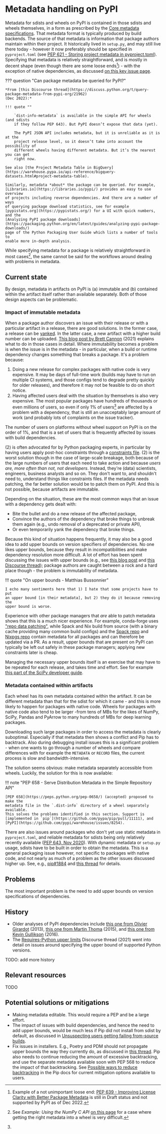 # Metadata handling on PyPI

Metadata for sdists and wheels on PyPI is contained in those sdists and wheels
themselves, in a form as prescribed by the
[Core metadata specifications](https://packaging.python.org/en/latest/specifications/core-metadata/).
That metadata format is typically produced by build backends. The source of
that metadata is information that package authors maintain within their
project. It historically lived in `setup.py`, and may still live there today -
however it now preferably should be specified in `pyproject.toml`
(see [PEP 621 - Storing project metadata in pyproject.toml](https://peps.python.org/pep-0621/)).
Specifying that metadata is relatively straightforward, and is mostly in decent
shape (even though there are some loose ends[^1]) - with the exception of
native dependencies, as discussed [on this key issue page](native-dependencies/index.md).

[^1]:
    Example of a not unimportant loose end:
    [PEP 639 - Improving License Clarity with Better Package Metadata](https://peps.python.org/pep-0639/)
    is still in Draft status and not supported by PyPI as of Dec 2022.


??? question "Can package metadata be queried for PyPI?"

    *From [this Discourse thread](https://discuss.python.org/t/query-package-metadata-from-pypi-org/21962)
    (Dec 2022):*

    !!! quote ""

        `dist-info-metadata` is available in the simple API for wheels (and sdists
        if they follow PEP 643). But PyPI doesn’t expose that data (yet).

        The PyPI JSON API includes metadata, but it is unreliable as it is at the
        project release level, so it doesn’t take into account the possibility of
        different wheels having different metadata. But it’s the nearest you can get
        right now.

    See also [the Project Metadata Table in BigQuery](https://warehouse.pypa.io/api-reference/bigquery-datasets.html#project-metadata-table).

    Similarly, metadata *about* the package can be queried. For example,
    [Libraries.io](https://libraries.io/pypi/) provides an easy to use overview
    of projects including reverse dependencies. And there are a number of ways
    of querying package download statistics, see for example
    [pypistats.org](https://pypistats.org/) for a UI with quick numbers, and the
    [Analyzing PyPI package downloads](https://packaging.python.org/en/latest/guides/analyzing-pypi-package-downloads/)
    page of the Python Packaging User Guide which lists a number of tools to
    enable more in-depth analysis.

While specifying metadata for a package is relatively straightforward in most
cases[^2], the same cannot be said for the workflows around dealing with
problems in metadata.

[^2]:
    See *Example: Using the NumPy C API* [on this page](abi.md#current-state)
    for a case where getting the right metadata into a wheel is very difficult.


## Current state

By design, metadata in artifacts on PyPI is (a) immutable and (b) contained
within the artifact itself rather than available separately. Both of those
design aspects can be problematic.

### Impact of immutable metadata

When a package author discovers an issue with their release or with a
particular artifact in a release, there are good solutions. In the former case,
a release can be [yanked](https://pypi.org/help/#yanked). In the latter case, a
new artifact with a higher build number can be uploaded.
[This blog post by Brett Cannon](https://snarky.ca/what-to-do-when-you-botch-a-release-on-pypi/)
(2021) explains what to do in those cases in detail. Where immutability
becomes a problem is when the issue is in the metadata - in particular, when a
build or runtime dependency changes something that breaks a package. It's a
problem because:

1. Doing a new release for complex packages with native code is very expensive.
   It may be days of full-time work (builds may have to run on multiple CI
   systems, and those configs tend to degrade pretty quickly for older
   releases), and therefore it may not be feasible to do on short notice.
2. Having affected users deal with the situation by themselves is also very
   expensive. The most popular packages have hundreds of thousands or even
   millions of users, so even if only 1% of users[^3] are affected by a problem
   with a dependency, that is still an unacceptably large amount of work (and
   probably lots of complaints on the issue tracker).

[^3]:
   The number of users on platforms without wheel support on PyPI is on the
   order of 1%, and that is a set of users that is frequently affected by
   issues with build dependencies.

(2) is often advocated for by Python packaging experts, in particular by having
users apply post-hoc constraints through a
[constraints file](https://pip.pypa.io/en/stable/user_guide/#constraints-files).
(2) is the worst solution though in the case of large-scale breakage, both
because of the large numbers of users that each need to take action and because
*users are, more often than not, not developers*. Instead, they're (data)
scientists, engineers, business analysts and so on. They don't want to, and
shouldn't need to, understand things like constraints files. If the metadata
needs patching, the far better solution would be to patch them on PyPI. And
this is not possible, because artifacts are immutable.

Depending on the situation, these are the most common ways that an issue with a
dependency gets dealt with:

- Bite the bullet and do a new release of the affected package,
- Convince the authors of the dependency that broke things to unbreak them
  again (e.g., undo removal of a deprecated or private API),
- Or even temporarily yank the dependency that broke things.

Because this kind of situation happens frequently, it may also be a good idea to
add upper bounds on version specifiers of dependencies. No one likes upper
bounds, because they result in incompatibilities and make dependency resolution
more difficult. A lot of effort has been spent discussing the issues with upper bounds
(e.g., see [this blog post](https://iscinumpy.dev/post/bound-version-constraints/) and
[this Discourse thread](https://discuss.python.org/t/requires-python-upper-limits/12663));
package authors are caught between a rock and a hard place though - the problem
is immutability of metadata.

!!! quote "On upper bounds - Matthias Bussonnier"

    I echo many sentiments here that 1) I hate that some projects have to put
    an upper bound [in their metadata], but 2) they do it because removing the
    upper bound is worse.

Experience with other package managers that *are* able to patch metadata shows
that this is a much nicer experience. For example, conda-forge uses
["repo data patching"](https://conda-forge.org/docs/orga/guidelines.html#fixing-broken-packages),
while Spack and Nix build from source (with a binary cache providing many
common build configs) and the
[Spack repo](https://github.com/spack/spack/tree/develop/var/spack/repos/builtin/packages)
and [Nixpgs repo](https://github.com/NixOS/nixpkgs/tree/master/pkgs/development/python-modules)
contain metadata for all packages and can therefore be updated via a PR.
As a result, upper bounds that are present on PyPI can typically be left out
safely in these package managers; applying new constraints later is cheap.

Managing the necessary upper bounds itself is an exercise that may have to be
repeated for each release, and takes time and effort. See for example
[this part of the SciPy developer guide](https://docs.scipy.org/doc/scipy-1.9.3/dev/core-dev/index.html#updating-upper-bounds-of-dependencies).


### Metadata contained within artifacts

Each wheel has its own metadata contained within the artifact. It can be
different metadata than that for the sdist for which it came - and this is more
likely to happen for packages with native code. Wheels for packages with native
code also tend to be larger -from tens of MBs for the likes of NumPy, SciPy,
Pandas and PyArrow to many hundreds of MBs for deep learning packages.

Downloading such large packages in order to access the metadata is clearly
suboptimal. Especially if that metadata then shows a conflict and Pip has to
backtrack. Also during debugging install issues this is a significant problem -
when one wants to go through a number of wheels and compare differences with
for example the `METADATA` or `RECORD` files, the current process is slow and
bandwidth-intensive.

The solution seems obvious: make metadata separately accessible from wheels.
Luckily, the solution for this is now available:

!!! note "PEP 658 - Serve Distribution Metadata in the Simple Repository API"

    [PEP 658](https://peps.python.org/pep-0658/) (accepted) proposed to make the
    metadata file in the `.dist-info` directory of a wheel separately available.
    This solves the problems identified in this section. Support is
    [implemented in `pip`](https://github.com/pypa/pip/pull/11111), and
    [PyPI](https://github.com/pypi/warehouse/issues/8254).

There are also issues around packages who don't yet use static metadata in
`pyproject.toml`, and reliable metadata for sdists being only relatively
recently available ([PEP 643, Nov 2020](https://peps.python.org/pep-0643/)).
With dynamic metadata or `setup.py` usage, sdists have to be built in order
to obtain the metadata. This is a general packaging issue however, not specific to
packages with native code, and not nearly as much of a problem as the other
issues discussed higher up. See, e.g.,
[pip#1884](https://github.com/pypa/pip/issues/1884) and
[this thread](https://discuss.python.org/t/pip-download-just-the-source-packages-no-building-no-metadata-etc/4651/12)
for details.


## Problems

The most important problem is the need to add upper bounds on version
specifications of dependencies.


## History

- Older analyses of PyPI dependencies include
  [this one from Olivier Girardot](https://ogirardot.wordpress.com/2013/01/05/state-of-the-pythonpypi-dependency-graph/) (2013),
  [this one from Martin Thoma](https://martin-thoma.com/analyzing-pypi-metadata/) (2015), and
  [this one from Kevin Gullikson](https://kgullikson88.github.io/blog/pypi-analysis.html) (2016).
- The [Requires-Python upper limits](https://discuss.python.org/t/requires-python-upper-limits/12663) Discourse thread (2021) went into detail on issues around specifying the upper bound of supported Python versions.

TODO: add more history


## Relevant resources

TODO


## Potential solutions or mitigations

- Making metadata editable. This would require a PEP and be a large effort.
- The impact of issues with build dependencies, and hence the need to add upper
  bounds, would be much less if Pip did not install from sdist by default, as
  discussed in
  [Unsuspecting users getting failing from-source builds](unexpected_fromsource_builds.md).
- Fix issues in installers. E.g., Poetry and PDM should not propagate upper
  bounds the way they currently do, as discussed in
  [this thread](https://discuss.python.org/t/requires-python-upper-limits/12663).
  Pip also needs to continue reducing the amount of excessive backtracking, and
  use the separate metadata available soon with PEP 568 to reduce the impact of
  that backtracking. See
  [Possible ways to reduce backtracking](https://pip.pypa.io/en/latest/topics/dependency-resolution/#possible-ways-to-reduce-backtracking)
  in the Pip docs for current mitigation options available to users.
